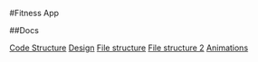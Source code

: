 #Fitness App

##Docs

[Code Structure](https://kxie0124.medium.com/design-react-native-app-with-mvp-model-view-presenter-architecture-d451d35d6cac)
[Design](https://www.freefigmatemplates.com/)
[File structure](https://medium.com/@nitishprasad/react-native-folder-structure-e9ceab3150f3)
[File structure 2](https://www.reactnative.express/app/project_structure)
[Animations](https://docs.swmansion.com/react-native-reanimated/)
